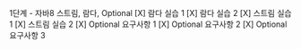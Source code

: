 1단계 - 자바8 스트림, 람다, Optional
[X] 람다 실습 1
[X] 람다 실습 2
[X] 스트림 실습 1
[X] 스트림 실습 2
[X] Optional 요구사항 1
[X] Optional 요구사항 2
[X] Optional 요구사항 3